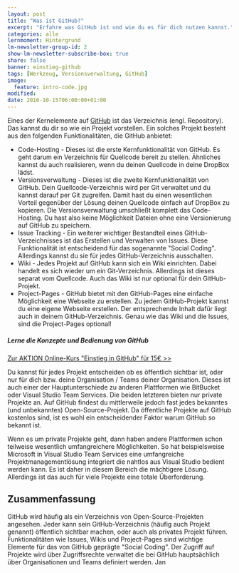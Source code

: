```yaml
---
layout: post
title: "Was ist GitHub?"
excerpt: "Erfahre was GitHub ist und wie du es für dich nutzen kannst."
categories: alle
lernmoment: Hintergrund
lm-newsletter-group-id: 2
show-lm-newsletter-subscribe-box: true
share: false
banner: einstieg-github
tags: [Werkzeug, Versionsverwaltung, GitHub]
image:
  feature: intro-code.jpg
modified:
date: 2016-10-15T06:00:00+01:00
---
```


Eines der Kernelemente auf [GitHub](https://github.com/) ist das Verzeichnis (engl. Repository). Das kannst du dir so wie ein Projekt vorstellen. Ein solches Projekt besteht aus den folgenden Funktionalitäten, die GitHub anbietet:

 - Code-Hosting - Dieses ist die erste Kernfunktionalität von GitHub. Es geht darum ein Verzeichnis für Quellcode bereit zu stellen. Ähnliches kannst du auch realisieren, wenn du deinen Quellcode in deine DropBox lädst.
 - Versionsverwaltung - Dieses ist die zweite Kernfunktionalität von GitHub. Dein Quellcode-Verzeichnis wird per Git verwaltet und du kannst darauf per Git zugreifen. Damit hast du einen wesentlichen Vorteil gegenüber der Lösung deinen Quellcode einfach auf DropBox zu kopieren. Die Versionsverwaltung umschließt komplett das Code-Hosting. Du hast also keine Möglichkeit Dateien ohne eine Versionierung auf GitHub zu speichern.
 - Issue Tracking - Ein weiterer wichtiger Bestandteil eines GitHub-Verzeichnisses ist das Erstellen und Verwalten von Issues. Diese Funktionalität ist entscheidend für das sogenannte "Social Coding". Allerdings kannst du sie für jedes GitHub-Verzeichnis ausschalten.
 - Wiki - Jedes Projekt auf GitHub kann sich ein Wiki einrichten. Dabei handelt es sich wieder um ein Git-Verzeichnis. Allerdings ist dieses separat vom Quellcode. Auch das Wiki ist nur optional für dein GitHub-Projekt.
 - Project-Pages - GitHub bietet mit den GitHub-Pages eine einfache Möglichkeit eine Webseite zu erstellen. Zu jedem GitHub-Projekt kannst du eine eigene Webseite erstellen. Der entsprechende Inhalt dafür liegt auch in deinem GitHub-Verzeichnis. Genau wie das Wiki und die Issues, sind die Project-Pages optional!

<div class="subscribe-notice">
<h5>Lerne die Konzepte und Bedienung von GitHub</h5>
<a markdown="0" href="https://www.udemy.com/github-fuer-entwickler/?couponCode=UGIK_N15-19_LMYT" class="notice-button">Zur AKTION Online-Kurs "Einstieg in GitHub" für 15€ >></a>
</div>


Du kannst für jedes Projekt entscheiden ob es öffentlich sichtbar ist, oder nur für dich bzw. deine Organisation / Teams deiner Organisation. Dieses ist auch einer der Hauptunterschiede zu anderen Plattformen wie BitBucket oder Visual Studio Team Services. Die beiden letzteren bieten nur private Projekte an. Auf GitHub findest du mittlerweile jedoch fast jedes bekanntes (und unbekanntes) Open-Source-Projekt. Da öffentliche Projekte auf GitHub kostenlos sind, ist es wohl ein entscheidender Faktor warum GitHub so bekannt ist.

Wenn es um private Projekte geht, dann haben andere Plattformen schon teilweise wesentlich umfangreichere Möglichkeiten. So hat beispielsweise Microsoft in Visual Studio Team Services eine umfangreiche Projektmanagementlösung integriert die nahtlos aus Visual Studio bedient werden kann. Es ist daher in diesem Bereich die mächtigere Lösung. Allerdings ist das auch für viele Projekte eine totale Überforderung.

## Zusammenfassung

GitHub wird häufig als ein Verzeichnis von Open-Source-Projekten angesehen. Jeder kann sein GitHub-Verzeichnis (häufig auch Projekt genannt) öffentlich sichtbar machen, oder auch als privates Projekt führen. Funktionalitäten wie Issues, Wikis und Project-Pages sind wichtige Elemente für das von GitHub geprägte "Social Coding". Der Zugriff auf Projekte wird über Zugriffsrechte verwaltet die bei GitHub hauptsächlich über Organisationen und Teams definiert werden.
Jan
